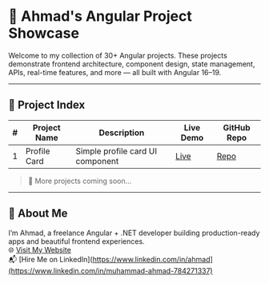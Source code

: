 # 🚀 Ahmad's Angular Project Showcase

Welcome to my collection of 30+ Angular projects. These projects demonstrate frontend architecture, component design, state management, APIs, real-time features, and more — all built with Angular 16–19.

---

## 📂 Project Index

| # | Project Name        | Description                         | Live Demo        | GitHub Repo                  |
|---|---------------------|-------------------------------------|------------------|------------------------------|
| 1 | Profile Card       | Simple profile card UI component     | [Live](#)        | [Repo](#)                    |

> 🔗 More projects coming soon...

---

## 📌 About Me

I’m Ahmad, a freelance Angular + .NET developer building production-ready apps and beautiful frontend experiences.  
🌐 [Visit My Website](https://ahmadev.site)  
📬 [Hire Me on LinkedIn](https://www.linkedin.com/in/ahmad](https://www.linkedin.com/in/muhammad-ahmad-784271337)


